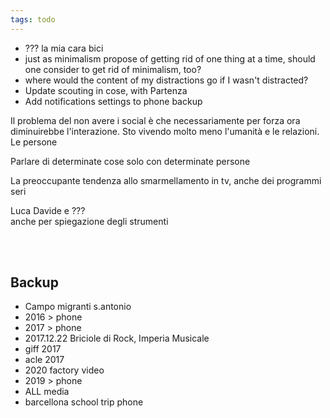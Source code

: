 ```yaml
---
tags: todo
---
```

- ??? la mia cara bici
- just as minimalism propose of getting rid of one thing at a time, should one consider to get rid of minimalism, too?
- where would the content of my distractions go if I wasn't distracted?
- Update scouting in cose, with Partenza
- Add notifications settings to phone backup

Il problema del non avere i social è che necessariamente per forza ora diminuirebbe l'interazione. Sto vivendo molto meno l'umanità e le relazioni. Le persone 

Parlare di determinate cose solo con determinate persone

La preoccupante tendenza allo smarmellamento in tv, anche dei programmi seri

Luca Davide e ???\
anche per spiegazione degli strumenti

<br />
<br />

## Backup

- Campo migranti s.antonio
- 2016 \> phone
- 2017 \> phone
- 2017.12.22 Briciole di Rock, Imperia Musicale
- giff 2017
- acle 2017
- 2020 factory video
- 2019 \> phone
- ALL media
- barcellona school trip phone